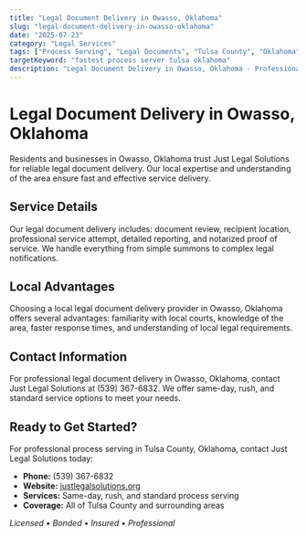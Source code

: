 ```yaml
---
title: "Legal Document Delivery in Owasso, Oklahoma"
slug: "legal-document-delivery-in-owasso-oklahoma"
date: "2025-07-23"
category: "Legal Services"
tags: ["Process Serving", "Legal Documents", "Tulsa County", "Oklahoma"]
targetKeyword: "fastest process server tulsa oklahoma"
description: "Legal Document Delivery in Owasso, Oklahoma - Professional legal document delivery services in Tulsa County, Oklahoma. Licensed, bonded, and insured process servers."
---
```


# Legal Document Delivery in Owasso, Oklahoma

Residents and businesses in Owasso, Oklahoma trust Just Legal Solutions for reliable legal document delivery. Our local expertise and understanding of the area ensure fast and effective service delivery.

## Service Details

Our legal document delivery includes: document review, recipient location, professional service attempt, detailed reporting, and notarized proof of service. We handle everything from simple summons to complex legal notifications.

## Local Advantages

Choosing a local legal document delivery provider in Owasso, Oklahoma offers several advantages: familiarity with local courts, knowledge of the area, faster response times, and understanding of local legal requirements.

## Contact Information

For professional legal document delivery in Owasso, Oklahoma, contact Just Legal Solutions at (539) 367-6832. We offer same-day, rush, and standard service options to meet your needs.

## Ready to Get Started?

For professional process serving in Tulsa County, Oklahoma, contact Just Legal Solutions today:

- **Phone:** (539) 367-6832
- **Website:** [justlegalsolutions.org](https://justlegalsolutions.org)
- **Services:** Same-day, rush, and standard process serving
- **Coverage:** All of Tulsa County and surrounding areas

*Licensed • Bonded • Insured • Professional*